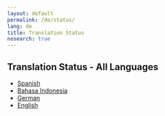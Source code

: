 ```yaml
---
layout: default
permalink: /de/status/
lang: de
title: Translation Status
nosearch: true
---
```


## Translation Status - All Languages

- [Spanish]({{site.baseurl}}/es/status/)
- [Bahasa Indonesia]({{site.baseurl}}/id/status/)
- [German]({{site.baseurl}}/de/status/)
- [English]({{site.baseurl}}en/status/)

